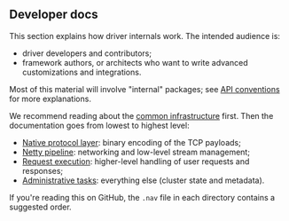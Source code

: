 <!--
Licensed to the Apache Software Foundation (ASF) under one
or more contributor license agreements.  See the NOTICE file
distributed with this work for additional information
regarding copyright ownership.  The ASF licenses this file
to you under the Apache License, Version 2.0 (the
"License"); you may not use this file except in compliance
with the License.  You may obtain a copy of the License at

  http://www.apache.org/licenses/LICENSE-2.0

Unless required by applicable law or agreed to in writing,
software distributed under the License is distributed on an
"AS IS" BASIS, WITHOUT WARRANTIES OR CONDITIONS OF ANY
KIND, either express or implied.  See the License for the
specific language governing permissions and limitations
under the License.
-->

## Developer docs

This section explains how driver internals work. The intended audience is:

* driver developers and contributors;
* framework authors, or architects who want to write advanced customizations and integrations. 

Most of this material will involve "internal" packages; see [API conventions](../api_conventions/)
for more explanations.

We recommend reading about the [common infrastructure](common/) first. Then the documentation goes
from lowest to highest level:

* [Native protocol layer](native_protocol/): binary encoding of the TCP payloads;
* [Netty pipeline](netty_pipeline/): networking and low-level stream management;
* [Request execution](request_execution/): higher-level handling of user requests and responses;
* [Administrative tasks](admin/): everything else (cluster state and metadata).

If you're reading this on GitHub, the `.nav` file in each directory contains a suggested order.
